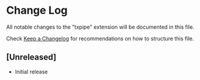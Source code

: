 # Change Log

All notable changes to the "txpipe" extension will be documented in this file.

Check [Keep a Changelog](http://keepachangelog.com/) for recommendations on how to structure this file.

## [Unreleased]

- Initial release